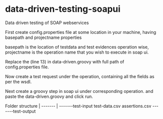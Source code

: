 # data-driven-testing-soapui
Data driven testing of SOAP webservices

First create config.properties file at some location in your machine, having 
basepath and projectname properties

basepath is the location of testdata and test evidences operation wise,
projectname is the operation name that you wish to execute in soap ui.

Replace the <Full path of config.properties goes here> (line 13) in data-driven.groovy with full path of config.properties file.

Now create a test request under the operation, containing all the fields as per the wsdl.

Next create a groovy step in soap ui under corresponding operation. and paste the data-driven.groovy and click run.

Folder structure
<basepath>
    |
    -------<project name>
                |
                -------test-input
                           test-data.csv
                           assertions.csv
                -------test-output

